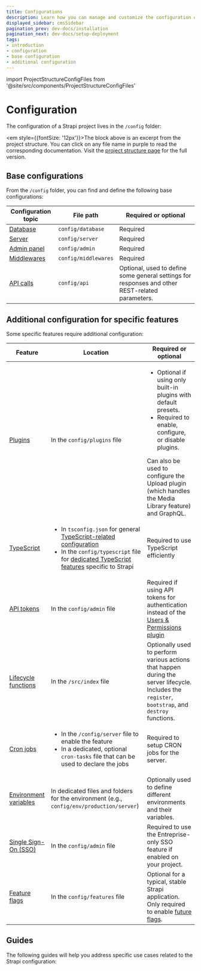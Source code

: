 ```yaml
---
title: Configurations
description: Learn how you can manage and customize the configuration of your Strapi application.
displayed_sidebar: cmsSidebar
pagination_prev: dev-docs/installation
pagination_next: dev-docs/setup-deployment
tags:
- introduction
- configuration
- base configuration 
- additional configuration 
---
```


import ProjectStructureConfigFiles from '@site/src/components/ProjectStructureConfigFiles'

# Configuration

The configuration of a Strapi project lives in the `/config` folder:

<ProjectStructureConfigFiles />

<em style={{fontSize: '12px'}}>The block above is an excerpt from the project structure. You can click on any file name in purple to read the corresponding documentation. Visit the <a href="/dev-docs/project-structure">project structure page</a> for the full version.</em>

## Base configurations

From the `/config` folder, you can find and define the following base configurations:

| Configuration topic | File path | Required or optional |
|-----|----|----|
| [Database](/dev-docs/configurations/database) | `config/database` | Required |
| [Server](/dev-docs/configurations/server) | `config/server` | Required
| [Admin panel](/dev-docs/configurations/admin-panel) | `config/admin` | Required |
| [Middlewares](/dev-docs/configurations/middlewares) | `config/middlewares` | Required |
| [API calls](/dev-docs/configurations/api) | `config/api` | Optional, used to define some general settings for responses and other REST-related parameters. |

## Additional configuration for specific features

Some specific features require additional configuration:

| Feature | Location | Required or optional |
|---------|------|------|
| [Plugins](/dev-docs/configurations/plugins) | In the `config/plugins` file | <ul><li>Optional if using only built-in plugins with default presets.</li><li>Required to enable, configure, or disable plugins.</li></ul>Can also be used to configure the Upload plugin (which handles the Media Library feature) and GraphQL. |
| [TypeScript](/dev-docs/configurations/typescript) | <ul><li>In `tsconfig.json` for general [TypeScript-related configuration](/dev-docs/configurations/typescript#project-structure-and-typescript-specific-configuration-files)</li><li>In the `config/typescript` file for [dedicated TypeScript features](/dev-docs/configurations/typescript#strapi-specific-configuration-for-typescript) specific to Strapi</li></ul> | Required to use TypeScript efficiently |
| [API tokens](/dev-docs/configurations/api-tokens) | In the `config/admin` file | Required if using API tokens for authentication instead of the [Users & Permissions plugin](/dev-docs/plugins/users-permissions) |
| [Lifecycle functions](/dev-docs/configurations/functions) | In the `/src/index` file | Optionally used to perform various actions that happen during the server lifecycle. Includes the `register`, `bootstrap`, and `destroy` functions. |
| [Cron jobs](/dev-docs/configurations/cron) | <ul><li>In the `/config/server` file to enable the feature</li><li>In a dedicated, optional `cron-tasks` file that can be used to declare the jobs</li></ul> | Required to setup CRON jobs for the server. |
| [Environment variables](/dev-docs/configurations/environment) | In dedicated files and folders for the environment (e.g., `config/env/production/server`) | Optionally used to define different environments and their variables. |
| [Single Sign-On (SSO)](/dev-docs/configurations/sso) <EnterpriseBadge /> | In the `config/admin` file | Required to use the Entreprise-only SSO feature if enabled on your project. |
| [Feature flags](/dev-docs/configurations/features) | In the `config/features` file | Optional for a typical, stable Strapi application.<br/>Only required to enable [future flags](/dev-docs/configurations/features).|

## Guides

The following guides will help you address specific use cases related to the Strapi configuration:

<CustomDocCard small title="How to create custom conditions for Role-Based Access Control (RBAC)" link="/dev-docs/configurations/guides/rbac" />

<CustomDocCard small title="How to use public assets" link="/dev-docs/configurations/guides/public-assets" />

<CustomDocCard small title="How to access and cast environment variables" link="/dev-docs/configurations/guides/access-cast-environment-variables" />

<CustomDocCard small title="How to access configuration values from the code" link="/dev-docs/configurations/guides/access-configuration-values" />
